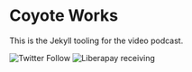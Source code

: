 Coyote Works
============

This is the Jekyll tooling for the video podcast.  

![Twitter Follow](https://img.shields.io/twitter/follow/writer_smk?style=for-the-badge)
![Liberapay receiving](https://img.shields.io/liberapay/receives/smkellat?style=for-the-badge)


